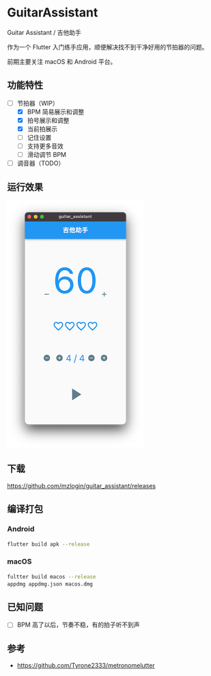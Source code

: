 # GuitarAssistant

Guitar Assistant / 吉他助手

作为一个 Flutter 入门练手应用，顺便解决找不到干净好用的节拍器的问题。

前期主要关注 macOS 和 Android 平台。

## 功能特性

- [ ] 节拍器（WIP）
  - [x] BPM 简易展示和调整
  - [x] 拍号展示和调整
  - [x] 当前拍展示
  - [ ] 记住设置
  - [ ] 支持更多音效
  - [ ] 滑动调节 BPM
- [ ] 调音器（TODO）

## 运行效果

![](./screenshots/macos.png)

## 下载

<https://github.com/mzlogin/guitar_assistant/releases>

## 编译打包

### Android

```sh
flutter build apk --release
```

### macOS

```sh
fultter build macos --release
appdmg appdmg.json macos.dmg
```

## 已知问题

- [ ] BPM 高了以后，节奏不稳，有的拍子听不到声

## 参考

- <https://github.com/Tyrone2333/metronomelutter>